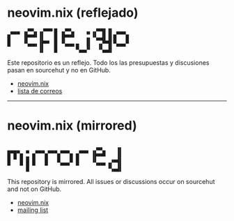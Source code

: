# neovim.nix (reflejado)

```
 ▄▄▄ ▗▞▀▚▖▗▞▀▀▘█ ▗▞▀▚▖   ▗▖▗▞▀▜▌▐▌ ▄▄▄
█    ▐▛▀▀▘▐▌   █ ▐▛▀▀▘   ▗▖▝▚▄▟▌▐▌█   █
█    ▝▚▄▄▖▐▛▀▘ █ ▝▚▄▄▖▄  ▐▌  ▗▞▀▜▌▀▄▄▄▀
          ▐▌   █      ▀▄▄▞▘  ▝▚▄▟▌
```

Este repositorio es un reflejo. Todo los las presupuestas y discusiones pasan en
sourcehut y no en GitHub.

- [neovim.nix][repo]
- [lista de correos][ml]

---

# neovim.nix (mirrored)

```

▄▄▄▄  ▄  ▄▄▄ ▄▄▄ ▄▄▄   ▄▄▄ ▗▞▀▚▖   ▐▌
█ █ █ ▄ █   █   █   █ █    ▐▛▀▀▘   ▐▌
█   █ █ █   █   ▀▄▄▄▀ █    ▝▚▄▄▖▗▞▀▜▌
      █                         ▝▚▄▟▌
```

This repository is mirrored. All issues or discussions occur on sourcehut and
not on GitHub.

- [neovim.nix][repo]
- [mailing list][ml]

[repo]: https://git.sr.ht/~rogeruiz/neovim.nix
[ml]: https://lists.sr.ht/~rogeruiz/bandeja-paisa
